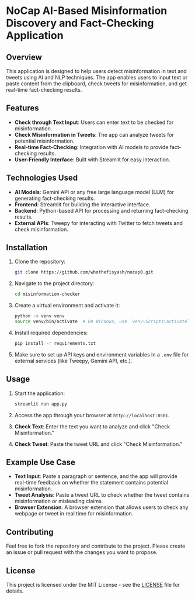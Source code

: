 # NoCap AI-Based Misinformation Discovery and Fact-Checking Application

## Overview

This application is designed to help users detect misinformation in text and tweets using AI and NLP techniques. The app enables users to input text or paste content from the clipboard, check tweets for misinformation, and get real-time fact-checking results.

## Features

- **Check through Text Input**: Users can enter text to be checked for misinformation.
- **Check Misinformation in Tweets**: The app can analyze tweets for potential misinformation.
- **Real-time Fact-Checking**: Integration with AI models to provide fact-checking results.
- **User-Friendly Interface**: Built with Streamlit for easy interaction.

## Technologies Used

- **AI Models**: Gemini API or any free large language model (LLM) for generating fact-checking results.
- **Frontend**: Streamlit for building the interactive interface.
- **Backend**: Python-based API for processing and returning fact-checking results.
- **External APIs**: Tweepy for interacting with Twitter to fetch tweets and check misinformation.

## Installation

1. Clone the repository:
   ```bash
   git clone https://github.com/whothefisyash/nocap0.git
   ```
   
2. Navigate to the project directory:
   ```bash
   cd misinformation-checker
   ```

3. Create a virtual environment and activate it:
   ```bash
   python -m venv venv
   source venv/bin/activate  # On Windows, use `venv\Scripts\activate`
   ```

4. Install required dependencies:
   ```bash
   pip install -r requirements.txt
   ```

5. Make sure to set up API keys and environment variables in a `.env` file for external services (like Tweepy, Gemini API, etc.).

## Usage

1. Start the application:
   ```bash
   streamlit run app.py
   ```

2. Access the app through your browser at `http://localhost:8501`.

3. **Check Text**: Enter the text you want to analyze and click "Check Misinformation."
   
4. **Check Tweet**: Paste the tweet URL and click "Check Misinformation."

## Example Use Case

- **Text Input**: Paste a paragraph or sentence, and the app will provide real-time feedback on whether the statement contains potential misinformation.
- **Tweet Analysis**: Paste a tweet URL to check whether the tweet contains misinformation or misleading claims.
- **Browser Extension**: A browser extension that allows users to check any webpage or tweet in real time for misinformation.

## Contributing

Feel free to fork the repository and contribute to the project. Please create an issue or pull request with the changes you want to propose.

## License

This project is licensed under the MIT License - see the [LICENSE](LICENSE) file for details.

